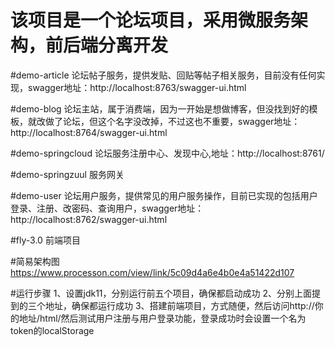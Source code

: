 # 该项目是一个论坛项目，采用微服务架构，前后端分离开发
#demo-article
论坛帖子服务，提供发贴、回贴等帖子相关服务，目前没有任何实现，swagger地址：http://localhost:8763/swagger-ui.html

#demo-blog
论坛主站，属于消费端，因为一开始是想做博客，但没找到好的模板，就改做了论坛，但这个名字没改掉，不过这也不重要，swagger地址：http://localhost:8764/swagger-ui.html

#demo-springcloud
论坛服务注册中心、发现中心,地址：http://localhost:8761/

#demo-springzuul
服务网关

#demo-user
论坛用户服务，提供常见的用户服务操作，目前已实现的包括用户登录、注册、改密码、查询用户，swagger地址：http://localhost:8762/swagger-ui.html

#fly-3.0
前端项目

#简易架构图
https://www.processon.com/view/link/5c09d4a6e4b0e4a51422d107

#运行步骤
1、设置jdk11，分别运行前五个项目，确保都启动成功
2、分别上面提到的三个地址，确保都运行成功
3、搭建前端项目，方式随便，然后访问http://你的地址/html/然后测试用户注册与用户登录功能，登录成功时会设置一个名为token的localStorage
